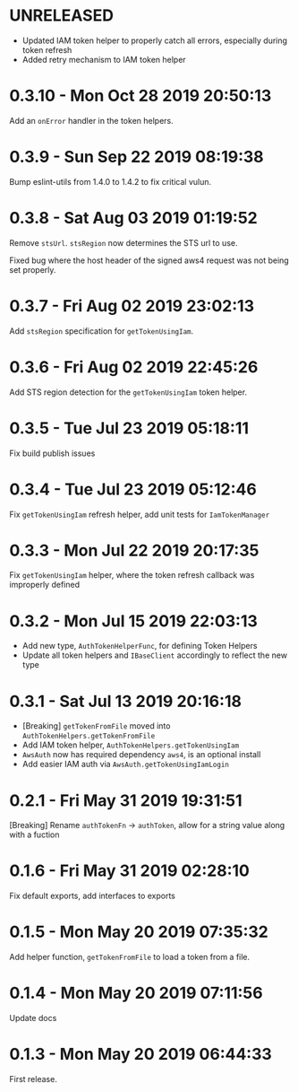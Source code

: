 # UNRELEASED

- Updated IAM token helper to properly catch all errors, especially during token refresh
- Added retry mechanism to IAM token helper

# 0.3.10 - Mon Oct 28 2019 20:50:13

Add an `onError` handler in the token helpers.

# 0.3.9 - Sun Sep 22 2019 08:19:38

Bump eslint-utils from 1.4.0 to 1.4.2 to fix critical vulun. 

# 0.3.8 - Sat Aug 03 2019 01:19:52

Remove `stsUrl`. `stsRegion` now determines the STS url to use.

Fixed bug where the host header of the signed aws4 request was not being
set properly.

# 0.3.7 - Fri Aug 02 2019 23:02:13

Add `stsRegion` specification for `getTokenUsingIam`.

# 0.3.6 - Fri Aug 02 2019 22:45:26

Add STS region detection for the `getTokenUsingIam` token helper.

# 0.3.5 - Tue Jul 23 2019 05:18:11

Fix build publish issues

# 0.3.4 - Tue Jul 23 2019 05:12:46

Fix `getTokenUsingIam` refresh helper, add unit tests for `IamTokenManager`

# 0.3.3 - Mon Jul 22 2019 20:17:35

Fix `getTokenUsingIam` helper, where the token refresh callback was improperly defined

# 0.3.2 - Mon Jul 15 2019 22:03:13

- Add new type, `AuthTokenHelperFunc`, for defining Token Helpers
- Update all token helpers and `IBaseClient` accordingly to reflect the new type

# 0.3.1 - Sat Jul 13 2019 20:16:18

- [Breaking] `getTokenFromFile` moved into `AuthTokenHelpers.getTokenFromFile`
- Add IAM token helper, `AuthTokenHelpers.getTokenUsingIam`
- `AwsAuth` now has required dependency `aws4`, is an optional install
- Add easier IAM auth via `AwsAuth.getTokenUsingIamLogin`

# 0.2.1 - Fri May 31 2019 19:31:51

[Breaking] Rename `authTokenFn` -> `authToken`, allow for a string value
along with a fuction

# 0.1.6 - Fri May 31 2019 02:28:10

Fix default exports, add interfaces to exports

# 0.1.5 - Mon May 20 2019 07:35:32

Add helper function, `getTokenFromFile` to load a token from a file.

# 0.1.4 - Mon May 20 2019 07:11:56

Update docs

# 0.1.3 - Mon May 20 2019 06:44:33

First release.
